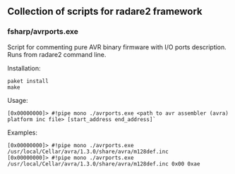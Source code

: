 ## Collection of scripts for radare2 framework

### fsharp/avrports.exe
Script for commenting pure AVR binary firmware with I/O ports description. Runs from radare2 command line.

Installation:
```
paket install
make
```

Usage: 
```
[0x00000000]> #!pipe mono ./avrports.exe <path to avr assembler (avra) platform inc file> [start_address end_address]`
```

Examples:
```
[0x00000000]> #!pipe mono ./avrports.exe /usr/local/Cellar/avra/1.3.0/share/avra/m128def.inc
[0x00000000]> #!pipe mono ./avrports.exe /usr/local/Cellar/avra/1.3.0/share/avra/m128def.inc 0x00 0xae
```